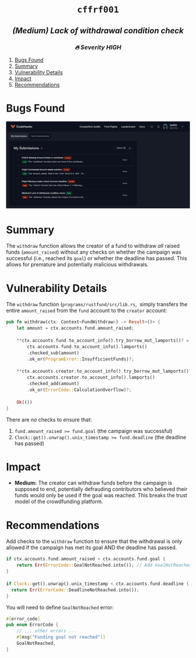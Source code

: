 <h1 align="center"><code> cffrf001 </code></h1>
<h2 align="center"><i>(Medium) Lack of withdrawal condition check</i></h2>
<h3 align="center"><i> 🔥 Severity HIGH</i></h3>


1. [Bugs Found](#bugs-found)
2. [Summary](#summary)
3. [Vulnerability Details](#vulnerability-details)
4. [Impact](#impact)
5. [Recommendations](#recommendations)

# Bugs Found

[![](../../gfx/cffrf.jpg)](https://x.com/xyizko)

# Summary 

The `withdraw` function allows the creator of a fund to withdraw *all* raised funds (`amount_raised`) without any checks on whether the campaign was successful (i.e., reached its `goal`) or whether the deadline has passed. This allows for premature and potentially malicious withdrawals.

# Vulnerability Details

The `withdraw` function (`programs/rustfund/src/lib.rs`,  simply transfers the entire `amount_raised` from the `fund` account to the `creator` account:

```rust 
pub fn withdraw(ctx: Context<FundWithdraw>) -> Result<()> {
    let amount = ctx.accounts.fund.amount_raised;

    **ctx.accounts.fund.to_account_info().try_borrow_mut_lamports()? =
        ctx.accounts.fund.to_account_info().lamports()
        .checked_sub(amount)
        .ok_or(ProgramError::InsufficientFunds)?;

    **ctx.accounts.creator.to_account_info().try_borrow_mut_lamports()? =
        ctx.accounts.creator.to_account_info().lamports()
        .checked_add(amount)
        .ok_or(ErrorCode::CalculationOverflow)?;

    Ok(())
}
```
There are *no* checks to ensure that:

1. `fund.amount_raised >= fund.goal` (the campaign was successful)
2. `Clock::get().unwrap().unix_timestamp >= fund.deadline` (the deadline has passed)

# Impact

* **Medium:** The creator can withdraw funds before the campaign is supposed to end, potentially defrauding contributors who believed their funds would only be used if the goal was reached. This breaks the trust model of the crowdfunding platform.

# Recommendations

Add checks to the `withdraw` function to ensure that the withdrawal is only allowed if the campaign has met its goal AND the deadline has passed.

```rust
if ctx.accounts.fund.amount_raised < ctx.accounts.fund.goal {
    return Err(ErrorCode::GoalNotReached.into()); // Add GoalNotReached to your ErrorCode enum
}

if Clock::get().unwrap().unix_timestamp < ctx.accounts.fund.deadline {
  return Err(ErrorCode::DeadlineNotReached.into());
}
```

You will need to define `GoalNotReached` error:

```rust 
#[error_code]
pub enum ErrorCode {
    // ... other errors ...
    #[msg("Funding goal not reached")]
    GoalNotReached,
}
```
